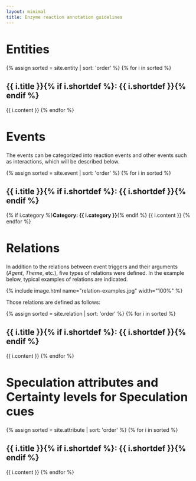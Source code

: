 ```yaml
---
layout: minimal
title: Enzyme reaction annotation guidelines
---
```


<h1 style="font-size:32px">Entities</h1>

{% assign sorted = site.entity | sort: 'order' %}
{% for i in sorted %}
## {{ i.title }}{% if i.shortdef %}: {{ i.shortdef }}{% endif %}
{{ i.content }}
{% endfor %}

<h1 style="font-size:32px">Events</h1>

The events can be categorized into reaction events and other events
such as interactions, which will be described below.

{% assign sorted = site.event | sort: 'order' %}
{% for i in sorted %}
## {{ i.title }}{% if i.shortdef %}: {{ i.shortdef }}{% endif %}
{% if i.category %}**Category: {{ i.category }}**{% endif %}
{{ i.content }}
{% endfor %}

<h1 style="font-size:32px">Relations</h1>

In addition to the relations between event triggers and their
arguments (*Agent*, *Theme*, etc.), five types of relations were
defined. In the example below, typical examples of relations are
indicated.

{% include image.html name="relation-examples.jpg" width="100%" %}

Those relations are defined as follows:

{% assign sorted = site.relation | sort: 'order' %}
{% for i in sorted %}
## {{ i.title }}{% if i.shortdef %}: {{ i.shortdef }}{% endif %}
{{ i.content }}
{% endfor %}

<h1 style="font-size:32px">Speculation attributes and Certainty levels for Speculation cues</h1>

{% assign sorted = site.attribute | sort: 'order' %}
{% for i in sorted %}
## {{ i.title }}{% if i.shortdef %}: {{ i.shortdef }}{% endif %}
{{ i.content }}
{% endfor %}
